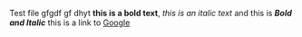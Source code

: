 Test file
gfgdf
gf
dhyt
**this is a bold text**,  *this is an italic text* and this is ***Bold and Italic***
this is a link to [Google](http://www.google.com)
